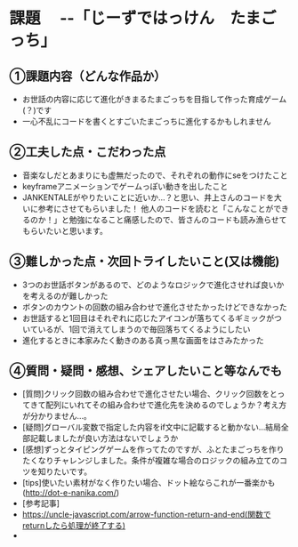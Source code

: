 # 課題　 --「じーずではっけん　たまごっち」

## ①課題内容（どんな作品か）
- お世話の内容に応じて進化がきまるたまごっちを目指して作った育成ゲーム(？)です
- 一心不乱にコードを書くとすごいたまごっちに進化するかもしれません

## ②工夫した点・こだわった点
- 音楽なしだとあまりにも虚無だったので、それぞれの動作にseをつけたこと
- keyframeアニメーションでゲームっぽい動きを出したこと
- JANKENTALEがやりたいことに近いか…？と思い、井上さんのコードを大いに参考にさせてもらいました！
  他人のコードを読むと「こんなことができるのか！」と勉強になること痛感したので、皆さんのコードも読み漁らせてもらいたいと思います。

## ③難しかった点・次回トライしたいこと(又は機能)
- 3つのお世話ボタンがあるので、どのようなロジックで進化させれば良いかを考えるのが難しかった
- ボタンのカウントの回数の組み合わせで進化させたかったけどできなかった
- お世話すると1回目はそれぞれに応じたアイコンが落ちてくるギミックがついているが、1回で消えてしまうので毎回落ちてくるようにしたい
- 進化するときに本家みたく動きのある真っ黒な画面をはさみたかった

## ④質問・疑問・感想、シェアしたいこと等なんでも
- [質問]クリック回数の組み合わせで進化させたい場合、クリック回数をとってきて配列にいれてその組み合わせで進化先を決めるのでしょうか？考え方が分かりません…。
- [疑問]グローバル変数で指定した内容をif文中に記載すると動かない…結局全部記載しましたが良い方法はないでしょうか
- [感想]ずっとタイピングゲームを作ってたのですが、ふとたまごっちを作りたくなりチャレンジしました。条件が複雑な場合のロジックの組み立てのコツを知りたいです。
- [tips]使いたい素材がなく作りたい場合、ドット絵ならこれが一番楽かも(http://dot-e-nanika.com/)
- [参考記事]
- https://uncle-javascript.com/arrow-function-return-and-end(関数でreturnしたら処理が終了する)
- 